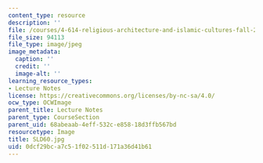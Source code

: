 ```yaml
---
content_type: resource
description: ''
file: /courses/4-614-religious-architecture-and-islamic-cultures-fall-2002/0dcf29bca7c51f02511d171a36d41b61_SLD60.jpg
file_size: 94113
file_type: image/jpeg
image_metadata:
  caption: ''
  credit: ''
  image-alt: ''
learning_resource_types:
- Lecture Notes
license: https://creativecommons.org/licenses/by-nc-sa/4.0/
ocw_type: OCWImage
parent_title: Lecture Notes
parent_type: CourseSection
parent_uid: 68abeaab-4eff-532c-e858-18d3ffb567bd
resourcetype: Image
title: SLD60.jpg
uid: 0dcf29bc-a7c5-1f02-511d-171a36d41b61
---
```

